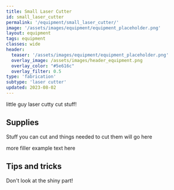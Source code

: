 ```yaml
---
title: Small Laser Cutter
id: small_laser_cutter
permalink: '/equipment/small_laser_cutter/'
image: '/assets/images/equipment/equipment_placeholder.png'
layout: equipment
tags: equipment
classes: wide
header:
  teaser: '/assets/images/equipment/equipment_placeholder.png'
  overlay_image: /assets/images/header_equipment.png
  overlay_color: "#5e616c"
  overlay_filter: 0.5
type: 'fabrication'
subtype: 'laser cutter'
updated: 2023-08-02
---
```



little guy laser cutty cut stuff!

## Supplies
Stuff you can cut and things needed to cut them will go here

more filler example text here

## Tips and tricks
Don't look at the shiny part!
